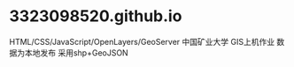 # 3323098520.github.io
HTML/CSS/JavaScript/OpenLayers/GeoServer
中国矿业大学
GIS上机作业
数据为本地发布
采用shp+GeoJSON
